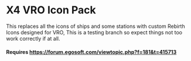 # X4 VRO Icon Pack
This replaces all the icons of ships and some stations with custom Rebirth Icons designed for VRO, This is a testing branch so expect things not too work correctly if at all.

#### Requires https://forum.egosoft.com/viewtopic.php?f=181&t=415713
